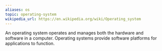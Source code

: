 ```yaml
---
aliases: os
topic: operating-system
wikipedia_url: https://en.wikipedia.org/wiki/Operating_system
---
```

An operating system operates and manages both the hardware and software in a computer. Operating systems provide software platforms for applications to function.
